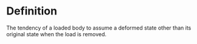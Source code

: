 # Definition

The tendency of a loaded body to assume a deformed state other than its
original state when the load is removed.
